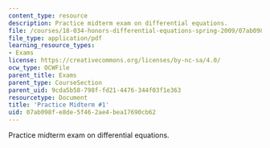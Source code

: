 ```yaml
---
content_type: resource
description: Practice midterm exam on differential equations.
file: /courses/18-034-honors-differential-equations-spring-2009/07ab098fe8de5f462ae4bea17690cb62_MIT18_034s09_rec05_pmidterm01.pdf
file_type: application/pdf
learning_resource_types:
- Exams
license: https://creativecommons.org/licenses/by-nc-sa/4.0/
ocw_type: OCWFile
parent_title: Exams
parent_type: CourseSection
parent_uid: 9cda5b58-798f-fd21-4476-344f03f1e363
resourcetype: Document
title: 'Practice Midterm #1'
uid: 07ab098f-e8de-5f46-2ae4-bea17690cb62
---
```

Practice midterm exam on differential equations.